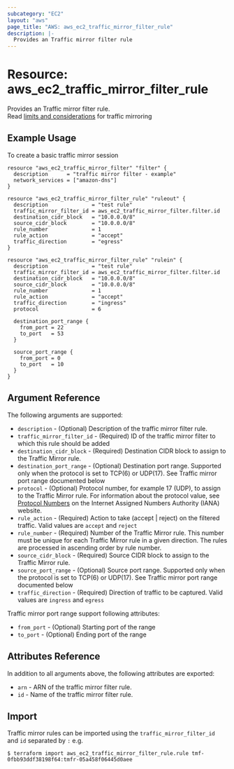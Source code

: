 ```yaml
---
subcategory: "EC2"
layout: "aws"
page_title: "AWS: aws_ec2_traffic_mirror_filter_rule"
description: |-
  Provides an Traffic mirror filter rule
---
```


# Resource: aws_ec2_traffic_mirror_filter_rule

Provides an Traffic mirror filter rule.  
Read [limits and considerations](https://docs.aws.amazon.com/vpc/latest/mirroring/traffic-mirroring-considerations.html) for traffic mirroring

## Example Usage

To create a basic traffic mirror session

```hcl
resource "aws_ec2_traffic_mirror_filter" "filter" {
  description      = "traffic mirror filter - example"
  network_services = ["amazon-dns"]
}

resource "aws_ec2_traffic_mirror_filter_rule" "ruleout" {
  description              = "test rule"
  traffic_mirror_filter_id = aws_ec2_traffic_mirror_filter.filter.id
  destination_cidr_block   = "10.0.0.0/8"
  source_cidr_block        = "10.0.0.0/8"
  rule_number              = 1
  rule_action              = "accept"
  traffic_direction        = "egress"
}

resource "aws_ec2_traffic_mirror_filter_rule" "rulein" {
  description              = "test rule"
  traffic_mirror_filter_id = aws_ec2_traffic_mirror_filter.filter.id
  destination_cidr_block   = "10.0.0.0/8"
  source_cidr_block        = "10.0.0.0/8"
  rule_number              = 1
  rule_action              = "accept"
  traffic_direction        = "ingress"
  protocol                 = 6

  destination_port_range {
    from_port = 22
    to_port   = 53
  }

  source_port_range {
    from_port = 0
    to_port   = 10
  }
}
```

## Argument Reference

The following arguments are supported:

* `description` - (Optional) Description of the traffic mirror filter rule.
* `traffic_mirror_filter_id`  - (Required) ID of the traffic mirror filter to which this rule should be added
* `destination_cidr_block` - (Required) Destination CIDR block to assign to the Traffic Mirror rule.
* `destination_port_range` - (Optional) Destination port range. Supported only when the protocol is set to TCP(6) or UDP(17). See Traffic mirror port range documented below
* `protocol` - (Optional) Protocol number, for example 17 (UDP), to assign to the Traffic Mirror rule. For information about the protocol value, see [Protocol Numbers](https://www.iana.org/assignments/protocol-numbers/protocol-numbers.xhtml) on the Internet Assigned Numbers Authority (IANA) website.
* `rule_action` - (Required) Action to take (accept | reject) on the filtered traffic. Valid values are `accept` and `reject`
* `rule_number` - (Required) Number of the Traffic Mirror rule. This number must be unique for each Traffic Mirror rule in a given direction. The rules are processed in ascending order by rule number.
* `source_cidr_block` - (Required) Source CIDR block to assign to the Traffic Mirror rule.
* `source_port_range` - (Optional) Source port range. Supported only when the protocol is set to TCP(6) or UDP(17). See Traffic mirror port range documented below
* `traffic_direction` - (Required) Direction of traffic to be captured. Valid values are `ingress` and `egress`

Traffic mirror port range support following attributes:

* `from_port` - (Optional) Starting port of the range
* `to_port` - (Optional) Ending port of the range

## Attributes Reference

In addition to all arguments above, the following attributes are exported:

* `arn` - ARN of the traffic mirror filter rule.
* `id` - Name of the traffic mirror filter rule.

## Import

Traffic mirror rules can be imported using the `traffic_mirror_filter_id` and `id` separated by `:` e.g.

```
$ terraform import aws_ec2_traffic_mirror_filter_rule.rule tmf-0fbb93ddf38198f64:tmfr-05a458f06445d0aee
```
